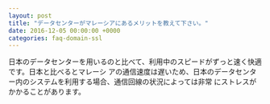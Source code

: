 ```yaml
---
layout: post
title: "データセンターがマレーシアにあるメリットを教えて下さい。"
date: 2016-12-05 00:00:00 +0000
categories: faq-domain-ssl
---
```

日本のデータセンターを用いるのと比べて、利用中のスピードがずっと速く快適です。日本と比べるとマレーシ アの通信速度は遅いため、日本のデータセンター内のシステムを利用する場合、通信回線の状況によっては非常 にストレスがかかることがあります。